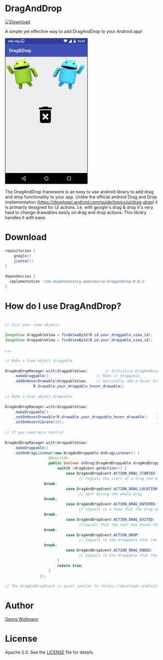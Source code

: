 # DragAndDrop

[ ![Download](https://api.bintray.com/packages/georgwolle/DragAndDrop/DragAndDrop/images/download.svg) ](https://bintray.com/georgwolle/DragAndDrop/DragAndDrop/_latestVersion)

A simple yet effective way to add DragAndDrop to your Android app!

![video of DragAndDrop in action](web/draganddrop_v2.gif)

The DragAndDrop framework is an easy to use android library to add drag and drop functionality to your app.
Unlike the official android Drag and Drop implementation (https://developer.android.com/guide/topics/ui/drag-drop) it is primarily designed for UI actions. I.e. with google's drag & drop it's very hard to change drawables easily on drag and drop actions. This library handles it with ease.

# Download

```gradle
repositories {
    google()
    jcenter()
}

dependencies {
  implementation 'com.doaphotostory.opensource:draganddrop:0.0.2'
}
```

# How do I use DragAndDrop?

```java

// Init your view objects

ImageView draggableView = findViewById(R.id.your_draggable_view_id);
ImageView droppableView = findViewById(R.id.your_droppable_view_id);

...

// Make a View object draggable

DragAndDropManager.with(draggableView)        // Initialize DragAndDropManager with your view
	.makeDraggable()                      // Make it draggable
	.addOnHoverDrawable(droppableView,    // Optionally add a hover drawable for a specific droppable
             R.drawable.your_draggable_hover_drawable);

// Make a View object droppable

DragAndDropManager.with(droppableView)                                    // Initialize DragAndDropManager with your view
	.makeDroppable()                                                  // Other views might be dropped on this view
	.setOnHoverDrawable(R.drawable.your_droppable_hover_drawable);    // Optionally specify a drawable to change if another view is hovered
	.setOnHoverVibrate(15);                                           // Optionally set to vibrate vibrator in milliseconds if another view is hovered

// If you need more control

DragAndDropManager.with(droppableView)
	.makeDroppable()
	.setOnDragListener(new DragAndDroppable.OnDragListener() {
                    @Override
                    public boolean onDrag(DragAndDroppable dragAndDroppable, DragAndDropEvent dragEvent) {
                        switch (dragEvent.getAction()) {
                            case DragAndDropEvent.ACTION_DRAG_STARTED:
                                  // Signals the start of a drag and drop operation.
				  break;
                            case DragAndDropEvent.ACTION_DRAG_LOCATION:
                                  // Sent during the whole drag
				  break;
                            case DragAndDropEvent.ACTION_DRAG_ENTERED:
                                  // Signals to a View that the drag point has entered the bounding box of the View.
				  break;
                            case DragAndDropEvent.ACTION_DRAG_EXITED:
                                  //Signals that the user has moved the draggable view out of the bounding box of the droppable View
				  break;
                            case DragAndDropEvent.ACTION_DROP:
                                  // Signals to the droppable that the user has released the draggable view, and the drag point is within the bounding box of the View
				  break;
                            case DragAndDropEvent.ACTION_DRAG_ENDED:
                                  // Signals to the droppable that the drag and drop operation has concluded.
                        }
                        return true;
                    }
                });

// The DragAndDropEvent is quiet similar to (https://developer.android.com/reference/android/view/DragEvent).
```
# Author

[Georg Wollmann](mailto:wollmann.georg@gmail.com)

# License

Apache 2.0. See the [LICENSE](/LICENSE) file for details.
